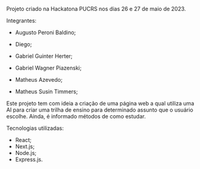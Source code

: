 Projeto criado na Hackatona PUCRS nos dias 26 e 27 de maio de 2023.

Integrantes:
- Augusto Peroni Baldino;

- Diego;

- Gabriel Guinter Herter;

- Gabriel Wagner Piazenski;

- Matheus Azevedo;

- Matheus Susin Timmers;



Este projeto tem com ideia a criação de uma página web a qual utiliza uma AI para criar uma trilha de ensino para determinado assunto que o usuário escolhe. Ainda, é informado métodos de como estudar.

Tecnologias utilizadas:

- React;
- Next.js;
- Node.js;
- Express.js.
